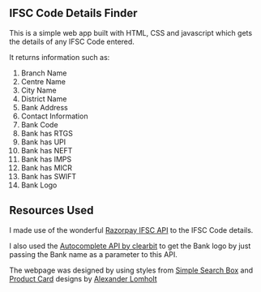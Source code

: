 ## IFSC Code Details Finder

This is a simple web app built with HTML, CSS and javascript which gets the details of any IFSC Code entered.

It returns information such as:

1. Branch Name
2. Centre Name
3. City Name
4. District Name
5. Bank Address
6. Contact Information
7. Bank Code
8. Bank has RTGS
9. Bank has UPI
10. Bank has NEFT
11. Bank has IMPS
12. Bank has MICR
13. Bank has SWIFT
14. Bank Logo

## Resources Used

I made use of the wonderful [Razorpay IFSC API](https://github.com/razorpay/ifsc/wiki/API) to the IFSC Code details.

I also used the [Autocomplete API by clearbit](https://clearbit.com/docs#autocomplete-api) to get the Bank logo by just passing the Bank name as a parameter to this API.

The webpage was designed by using styles from [Simple Search Box](https://codepen.io/alomholt/pen/XapMNw) and [Product Card](https://codepen.io/alomholt/pen/NMKyLp) designs by [Alexander Lomholt](https://codepen.io/alomholt)
